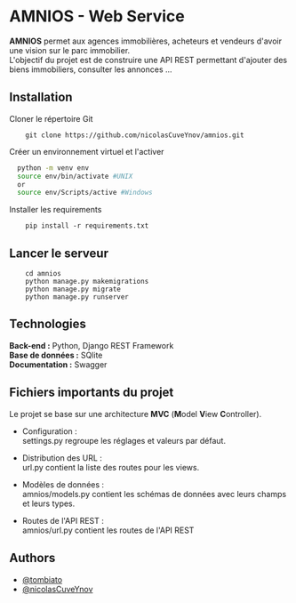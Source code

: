 
# AMNIOS - Web Service

**AMNIOS** permet aux agences immobilières, acheteurs et vendeurs d'avoir une vision sur le parc immobilier.  
L'objectif du projet est de construire une API REST permettant d'ajouter des biens immobiliers, consulter les annonces ... 

## Installation
Cloner le répertoire Git

```
    git clone https://github.com/nicolasCuveYnov/amnios.git
```
Créer un environnement virtuel et l'activer

```bash
  python -m venv env
  source env/bin/activate #UNIX
  or
  source env/Scripts/active #Windows
```
Installer les requirements

```
    pip install -r requirements.txt
```
## Lancer le serveur
```
    cd amnios
    python manage.py makemigrations
    python manage.py migrate
    python manage.py runserver
```

## Technologies

**Back-end :** Python, Django REST Framework  
**Base de données :** SQlite  
**Documentation :** Swagger


## Fichiers importants du projet
Le projet se base sur une architecture **MVC** (**M**odel **V**iew **C**ontroller).  

- Configuration :  
    settings.py regroupe les réglages et valeurs par défaut.

- Distribution des URL :  
    url.py contient la liste des routes pour les views.

- Modèles de données :  
    amnios/models.py contient les schémas de données avec leurs champs et leurs types.  

- Routes de l'API REST :  
    amnios/url.py contient les routes de l'API REST
## Authors

- [@tombiato](https://github.com/tombiato)
- [@nicolasCuveYnov](https://github.com/nicolasCuveYnov)

